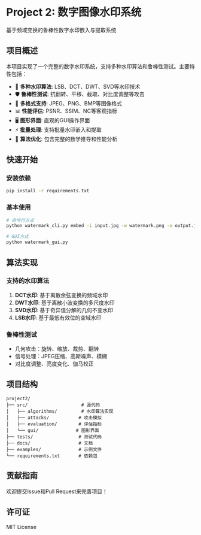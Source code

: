 # Project 2: 数字图像水印系统

基于频域变换的鲁棒性数字水印嵌入与提取系统

## 项目概述

本项目实现了一个完整的数字水印系统，支持多种水印算法和鲁棒性测试。主要特性包括：

- 🔐 **多种水印算法**: LSB、DCT、DWT、SVD等水印技术
- 🛡️ **鲁棒性测试**: 抗翻转、平移、截取、对比度调整等攻击
- 🎨 **多格式支持**: JPEG、PNG、BMP等图像格式
- 📊 **性能评估**: PSNR、SSIM、NC等客观指标
- 🖥️ **图形界面**: 直观的GUI操作界面
- ⚡ **批量处理**: 支持批量水印嵌入和提取
- 🧮 **算法优化**: 包含完整的数学推导和性能分析

## 快速开始

### 安装依赖
```bash
pip install -r requirements.txt
```

### 基本使用
```bash
# 命令行方式
python watermark_cli.py embed -i input.jpg -w watermark.png -o output.jpg -m dct

# GUI方式
python watermark_gui.py
```

## 算法实现

### 支持的水印算法
1. **DCT水印**: 基于离散余弦变换的频域水印
2. **DWT水印**: 基于离散小波变换的多尺度水印  
3. **SVD水印**: 基于奇异值分解的几何不变水印
4. **LSB水印**: 基于最低有效位的空域水印

### 鲁棒性测试
- 几何攻击：旋转、缩放、裁剪、翻转
- 信号处理：JPEG压缩、高斯噪声、模糊
- 对比度调整、亮度变化、伽马校正

## 项目结构

```
project2/
├── src/                    # 源代码
│   ├── algorithms/         # 水印算法实现
│   ├── attacks/           # 攻击模拟
│   ├── evaluation/        # 评估指标
│   └── gui/              # 图形界面
├── tests/                 # 测试代码
├── docs/                  # 文档
├── examples/              # 示例文件
└── requirements.txt       # 依赖包
```

## 贡献指南

欢迎提交Issue和Pull Request来完善项目！

## 许可证

MIT License
